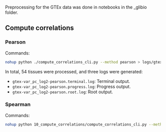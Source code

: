 Preprocessing for the GTEx data was done in notebooks in the _glibio folder.

## Compute correlations
### Pearson
Commands:
```bash
nohup python ./compute_correlations_cli.py --method pearson > logs/gtex-var_pc_log2-pearson.terminal.log 2> logs/gtex-var_pc_log2-pearson.progress.log < /dev/null &
```

In total, 54 tissues were processed, and three logs were generated:
- `gtex-var_pc_log2-pearson.terminal.log`: Terminal output.
- `gtex-var_pc_log2-pearson.progress.log`: Progress output.
- `gtex-var_pc_log2-pearson.root.log`: Root output.

### Spearman
Commands:
```bash
nohup python 10_compute_correlations/compute_correlations_cli.py --method spearman > logs/gtex-var_pc_log2-spearman.terminal.log 2> logs/gtex-var_pc_log2-spearman.progress.log &
```
